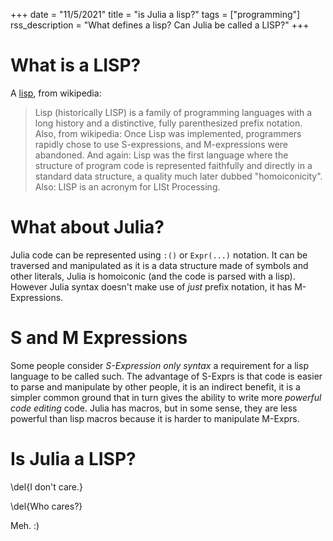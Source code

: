 +++
date = "11/5/2021"
title = "is Julia a lisp?"
tags = ["programming"]
rss_description = "What defines a lisp? Can Julia be called a LISP?"
+++

# What is a LISP?
A [lisp], from wikipedia:
> Lisp (historically LISP) is a family of programming languages with a long history and a distinctive, fully parenthesized prefix notation.
Also, from wikipedia:
> Once Lisp was implemented, programmers rapidly chose to use S-expressions, and M-expressions were abandoned.
And again:
> Lisp was the first language where the structure of program code is represented faithfully and directly in a standard data structure, a quality much later dubbed "homoiconicity".
Also:
> LISP is an acronym for LISt Processing. 

# What about Julia?
Julia code can be represented using `:()` or `Expr(...)` notation. It can be traversed and manipulated as it is a data structure made of symbols and other literals, Julia is homoiconic (and the code is parsed with a lisp). However Julia syntax doesn't make use of _just_ prefix notation, it has M-Expressions.

# S and M Expressions
Some people consider _S-Expression only syntax_ a requirement for a lisp language to be called such. The advantage of S-Exprs is that code is easier to parse and manipulate by other people, it is an indirect benefit, it is a simpler common ground that in turn gives the ability to write more _powerful code editing_ code. Julia has macros, but in some sense, they are less powerful than lisp macros because it is harder to manipulate M-Exprs.

# Is Julia a LISP?
\del{I don't care.}

\del{Who cares?} 

Meh. :)

[lisp]: https://en.wikipedia.org/wiki/Lisp_(programming_language)
